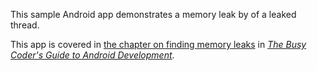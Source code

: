 This sample Android app demonstrates
a memory leak by of a leaked thread.

This app is covered in 
[the chapter on finding memory leaks](https://commonsware.com/Android/previews/finding-memory-leaks)
in [*The Busy Coder's Guide to Android Development*](https://commonsware.com/Android/).

